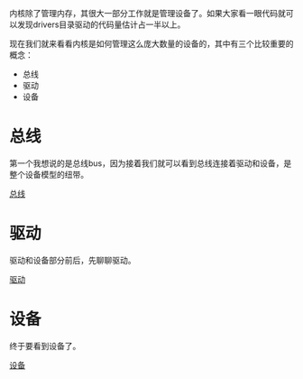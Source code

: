 内核除了管理内存，其很大一部分工作就是管理设备了。如果大家看一眼代码就可以发现drivers目录驱动的代码量估计占一半以上。

现在我们就来看看内核是如何管理这么庞大数量的设备的，其中有三个比较重要的概念：

  * 总线
  * 驱动
  * 设备

# 总线

第一个我想说的是总线bus，因为接着我们就可以看到总线连接着驱动和设备，是整个设备模型的纽带。

[总线][1]

# 驱动

驱动和设备部分前后，先聊聊驱动。

[驱动][2]

# 设备

终于要看到设备了。

[设备][3]



[1]: /bus_driver_device/01-bus.md
[2]: /bus_driver_device/02-driver.md
[3]: /bus_driver_device/03-device.md
